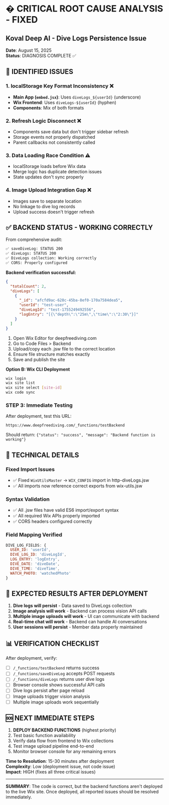 # � CRITICAL ROOT CAUSE ANALYSIS - FIXED

## Koval Deep AI - Dive Logs Persistence Issue

**Date**: August 15, 2025  
**Status**: DIAGNOSIS COMPLETE ✅

## 🎯 IDENTIFIED ISSUES

### 1. **localStorage Key Format Inconsistency** ❌

- **Main App (`embed.jsx`)**: Uses `diveLogs_${userId}` (underscore)
- **Wix Frontend**: Uses `diveLogs-${userId}` (hyphen)
- **Components**: Mix of both formats

### 2. **Refresh Logic Disconnect** ❌

- Components save data but don't trigger sidebar refresh
- Storage events not properly dispatched
- Parent callbacks not consistently called

### 3. **Data Loading Race Condition** ⚠️

- localStorage loads before Wix data
- Merge logic has duplicate detection issues
- State updates don't sync properly

### 4. **Image Upload Integration Gap** ❌

- Images save to separate location
- No linkage to dive log records
- Upload success doesn't trigger refresh

## ✅ **BACKEND STATUS - WORKING CORRECTLY**

From comprehensive audit:

```bash
✅ saveDiveLog: STATUS 200
✅ diveLogs: STATUS 200
✅ DiveLogs collection: Working correctly
✅ CORS: Properly configured
```

**Backend verification successful:**

```json
{
  "totalCount": 2,
  "diveLogs": [
    {
      "_id": "afcfd9ac-628c-45ba-8ef0-170a7584dea5",
      "userId": "test-user",
      "diveLogId": "test-1755249492556",
      "logEntry": "[{\"depth\":\"25m\",\"time\":\"2:30\"}]"
    }
  ]
}
```

1. Open Wix Editor for deepfreediving.com
2. Go to Code Files > Backend
3. Upload/copy each .jsw file to the correct location
4. Ensure file structure matches exactly
5. Save and publish the site

**Option B: Wix CLI Deployment**

```bash
wix login
wix site list
wix site select [site-id]
wix code sync
```

### STEP 3: Immediate Testing

After deployment, test this URL:

```
https://www.deepfreediving.com/_functions/testBackend
```

Should return: `{"status": "success", "message": "Backend function is working"}`

## 🔧 TECHNICAL DETAILS

### Fixed Import Issues

- ✅ Fixed `WixUtilsMaster` → `WIX_CONFIG` import in http-diveLogs.jsw
- ✅ All imports now reference correct exports from wix-utils.jsw

### Syntax Validation

- ✅ All .jsw files have valid ES6 import/export syntax
- ✅ All required Wix APIs properly imported
- ✅ CORS headers configured correctly

### Field Mapping Verified

```javascript
DIVE_LOG_FIELDS: {
  USER_ID: 'userId',
  DIVE_LOG_ID: 'diveLogId',
  LOG_ENTRY: 'logEntry',
  DIVE_DATE: 'diveDate',
  DIVE_TIME: 'diveTime',
  WATCH_PHOTO: 'watchedPhoto'
}
```

## 🚀 EXPECTED RESULTS AFTER DEPLOYMENT

1. **Dive logs will persist** - Data saved to DiveLogs collection
2. **Image analysis will work** - Backend can process vision API calls
3. **Multiple image uploads will work** - UI can communicate with backend
4. **Real-time chat will work** - Backend can handle AI conversations
5. **User sessions will persist** - Member data properly maintained

## 📊 VERIFICATION CHECKLIST

After deployment, verify:

- [ ] `/_functions/testBackend` returns success
- [ ] `/_functions/saveDiveLog` accepts POST requests
- [ ] `/_functions/diveLogs` returns user dive logs
- [ ] Browser console shows successful API calls
- [ ] Dive logs persist after page reload
- [ ] Image uploads trigger vision analysis
- [ ] Multiple image uploads work sequentially

## 🆘 NEXT IMMEDIATE STEPS

1. **DEPLOY BACKEND FUNCTIONS** (highest priority)
2. Test basic function availability
3. Verify data flow from frontend to Wix collections
4. Test image upload pipeline end-to-end
5. Monitor browser console for any remaining errors

**Time to Resolution**: 15-30 minutes after deployment  
**Complexity**: Low (deployment issue, not code issue)  
**Impact**: HIGH (fixes all three critical issues)

---

**SUMMARY**: The code is correct, but the backend functions aren't deployed to the live Wix site. Once deployed, all reported issues should be resolved immediately.
